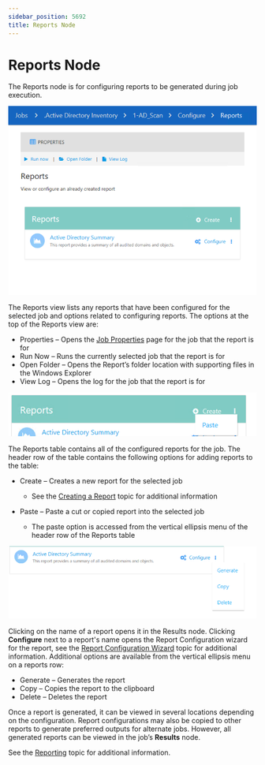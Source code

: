 ```yaml
---
sidebar_position: 5692
title: Reports Node
---
```


# Reports Node

The Reports node is for configuring reports to be generated during job execution.

![Reports page](../../../../../../../../static/images/AccessAnalyzer_12.0/Content/Resources/Images/EnterpriseAuditor/Admin/Jobs/ConfigureJob/Reports.png "Reports page")

The Reports view lists any reports that have been configured for the selected job and options related to configuring reports. The options at the top of the Reports view are:

* Properties – Opens the [Job Properties](../Properties/Overview "Job Properties") page for the job that the report is for
* Run Now – Runs the currently selected job that the report is for
* Open Folder – Opens the Report’s folder location with supporting files in the Windows Explorer
* View Log – Opens the log for the job that the report is for

![Options on the Reports table header row](../../../../../../../../static/images/AccessAnalyzer_12.0/Content/Resources/Images/EnterpriseAuditor/Admin/Jobs/ConfigureJob/ReportsTableHeaderOptions.png "Options on the Reports table header row")

The Reports table contains all of the configured reports for the job. The header row of the table contains the following options for adding reports to the table:

* Create – Creates a new report for the selected job

  * See the [Creating a Report](../../../Report/Create "Creating a Report") topic for additional information
* Paste – Paste a cut or copied report into the selected job

  * The paste option is accessed from the vertical ellipsis menu of the header row of the Reports table

![Reports table row options](../../../../../../../../static/images/AccessAnalyzer_12.0/Content/Resources/Images/EnterpriseAuditor/Admin/Jobs/ConfigureJob/ReportsTableRowOptions.png "Reports table row options")

Clicking on the name of a report opens it in the Results node. Clicking **Configure** next to a report's name opens the Report Configuration wizard for the report, see the [Report Configuration Wizard](../../../Report/Wizard/Overview "Report Configuration Wizard") topic for additional information. Additional options are available from the vertical ellipsis menu on a reports row:

* Generate – Generates the report
* Copy – Copies the report to the clipboard
* Delete – Deletes the report

Once a report is generated, it can be viewed in several locations depending on the configuration. Report configurations may also be copied to other reports to generate preferred outputs for alternate jobs. However, all generated reports can be viewed in the job’s **Results** node.

See the [Reporting](../../../Report/Overview "Reporting") topic for additional information.